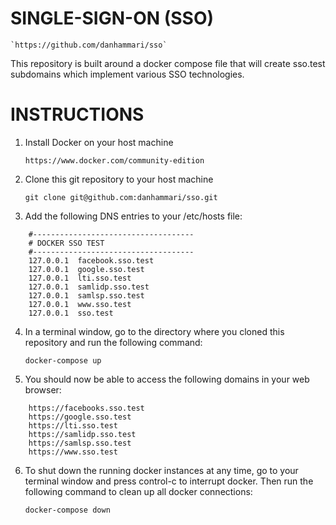 # SINGLE-SIGN-ON (SSO)

    `https://github.com/danhammari/sso`

This repository is built around a docker compose file that will create sso.test subdomains which implement various SSO technologies.

# INSTRUCTIONS

1. Install Docker on your host machine

    `https://www.docker.com/community-edition`

2. Clone this git repository to your host machine

    `git clone git@github.com:danhammari/sso.git`

3. Add the following DNS entries to your /etc/hosts file:
```
    #------------------------------------
    # DOCKER SSO TEST
    #------------------------------------
    127.0.0.1  facebook.sso.test
    127.0.0.1  google.sso.test
    127.0.0.1  lti.sso.test
    127.0.0.1  samlidp.sso.test
    127.0.0.1  samlsp.sso.test
    127.0.0.1  www.sso.test
    127.0.0.1  sso.test
```
4. In a terminal window, go to the directory where you cloned this repository and run the following command:

	`docker-compose up`

5. You should now be able to access the following domains in your web browser:
```
    https://facebooks.sso.test
    https://google.sso.test
    https://lti.sso.test
    https://samlidp.sso.test
    https://samlsp.sso.test
    https://www.sso.test
```
6. To shut down the running docker instances at any time, go to your terminal window and press control-c to interrupt docker. Then run the following command to clean up all docker connections:

    `docker-compose down`

